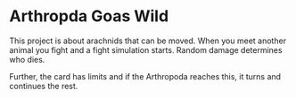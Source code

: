 # Arthropda Goas Wild


This project is about arachnids that can be moved. 
When you meet another animal you fight and a fight simulation starts. 
Random damage determines who dies.

Further, the card has limits and if the Arthropoda reaches this, it turns and continues the rest.


